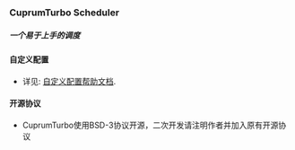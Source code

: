 ### CuprumTurbo Scheduler  
##### 一个易于上手的调度  
#### 自定义配置  
- 详见: [自定义配置帮助文档](https://github.com/chenzyyzd/CuprumTurbo-Scheduler/blob/main/custom_config/readme.md).  
#### 开源协议  
- CuprumTurbo使用BSD-3协议开源，二次开发请注明作者并加入原有开源协议  
